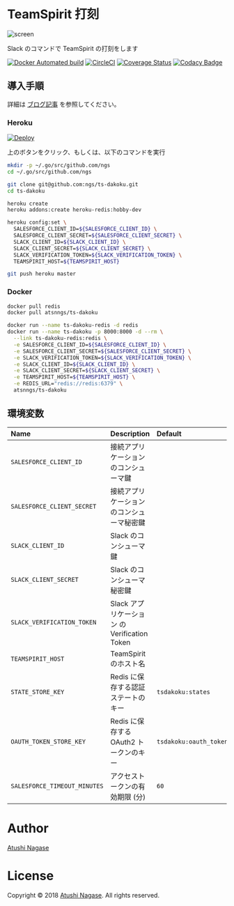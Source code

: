 # TeamSpirit 打刻

![screen](https://ja.ngs.io/images/2018-02-14-ts-dakoku/screen.gif)

Slack のコマンドで TeamSpirit の打刻をします

[![Docker Automated build](https://img.shields.io/docker/automated/atsnngs/ts-dakoku.svg?maxAge=2592000)](https://hub.docker.com/r/atsnngs/ts-dakoku/)
[![CircleCI](https://circleci.com/gh/ngs/ts-dakoku.svg?style=svg&circle-token=9c154b7114e81b3ed97b85121e98c7ee5a9ad23c)](https://circleci.com/gh/ngs/ts-dakoku)
[![Coverage Status](https://coveralls.io/repos/github/ngs/ts-dakoku/badge.svg?branch=master)](https://coveralls.io/github/ngs/ts-dakoku?branch=master)
[![Codacy Badge](https://api.codacy.com/project/badge/Grade/659d166203e84a3eaafd821f9766af77)](https://www.codacy.com/app/ngs/ts-dakoku?utm_source=github.com&utm_medium=referral&utm_content=ngs/ts-dakoku&utm_campaign=Badge_Grade)

## 導入手順

詳細は [ブログ記事](https://ja.ngs.io/2018/02/14/ts-dakoku/) を参照してください。

### Heroku

[![Deploy](https://www.herokucdn.com/deploy/button.png)](https://heroku.com/deploy)

上のボタンをクリック、もしくは、以下のコマンドを実行

```sh
mkdir -p ~/.go/src/github.com/ngs
cd ~/.go/src/github.com/ngs

git clone git@github.com:ngs/ts-dakoku.git
cd ts-dakoku

heroku create
heroku addons:create heroku-redis:hobby-dev

heroku config:set \
  SALESFORCE_CLIENT_ID=${SALESFORCE_CLIENT_ID} \
  SALESFORCE_CLIENT_SECRET=${SALESFORCE_CLIENT_SECRET} \
  SLACK_CLIENT_ID=${SLACK_CLIENT_ID} \
  SLACK_CLIENT_SECRET=${SLACK_CLIENT_SECRET} \
  SLACK_VERIFICATION_TOKEN=${SLACK_VERIFICATION_TOKEN} \
  TEAMSPIRIT_HOST=${TEAMSPIRIT_HOST}

git push heroku master
```

### Docker

```sh
docker pull redis
docker pull atsnngs/ts-dakoku

docker run --name ts-dakoku-redis -d redis
docker run --name ts-dakoku -p 8000:8000 -d --rm \
  --link ts-dakoku-redis:redis \
  -e SALESFORCE_CLIENT_ID=${SALESFORCE_CLIENT_ID} \
  -e SALESFORCE_CLIENT_SECRET=${SALESFORCE_CLIENT_SECRET} \
  -e SLACK_VERIFICATION_TOKEN=${SLACK_VERIFICATION_TOKEN} \
  -e SLACK_CLIENT_ID=${SLACK_CLIENT_ID} \
  -e SLACK_CLIENT_SECRET=${SLACK_CLIENT_SECRET} \
  -e TEAMSPIRIT_HOST=${TEAMSPIRIT_HOST} \
  -e REDIS_URL="redis://redis:6379" \
  atsnngs/ts-dakoku
```

## 環境変数

| Name                         | Description                                  | Default                 |
| :--------------------------- | :------------------------------------------- | :---------------------- |
| `SALESFORCE_CLIENT_ID`       | 接続アプリケーションのコンシューマ鍵         |                         |
| `SALESFORCE_CLIENT_SECRET`   | 接続アプリケーションのコンシューマ秘密鍵     |                         |
| `SLACK_CLIENT_ID`            | Slack のコンシューマ鍵                       |                         |
| `SLACK_CLIENT_SECRET`        | Slack のコンシューマ秘密鍵                   |                         |
| `SLACK_VERIFICATION_TOKEN`   | Slack アプリケーション の Verification Token |                         |
| `TEAMSPIRIT_HOST`            | TeamSpirit のホスト名                        |                         |
| `STATE_STORE_KEY`            | Redis に保存する認証ステートのキー           | `tsdakoku:states`       |
| `OAUTH_TOKEN_STORE_KEY`      | Redis に保存する OAuth2 トークンのキー       | `tsdakoku:oauth_tokens` |
| `SALESFORCE_TIMEOUT_MINUTES` | アクセストークンの有効期限 (分)              | `60`                    |

# Author

[Atushi Nagase]

# License

Copyright &copy; 2018 [Atushi Nagase]. All rights reserved.

[atushi nagase]: https://ngs.io/
